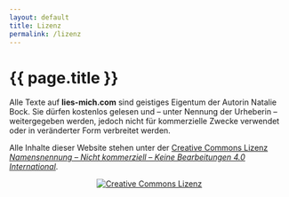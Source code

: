 ```yaml
---
layout: default
title: Lizenz
permalink: /lizenz
---
```


<h1>{{ page.title }}</h1>

<p>Alle Texte auf <strong>lies-mich.com</strong> sind geistiges Eigentum der Autorin Natalie Bock. Sie dürfen kostenlos gelesen und – unter Nennung der Urheberin – weitergegeben werden, jedoch nicht für kommerzielle Zwecke verwendet oder in veränderter Form verbreitet werden.</p>

<p>Alle Inhalte dieser Website stehen unter der  
<a href="https://creativecommons.org/licenses/by-nc-nd/4.0/deed.de" target="_blank" rel="noopener noreferrer">
Creative Commons Lizenz <span style="font-style: italic;">Namensnennung – Nicht kommerziell – Keine Bearbeitungen 4.0 International</span></a>.</p>

<div style="text-align: center; margin-top: 1em;">
  <a href="https://creativecommons.org/licenses/by-nc-nd/4.0/deed.de" target="_blank" rel="noopener noreferrer">
    <img src="https://i.creativecommons.org/l/by-nc-nd/4.0/88x31.png" alt="Creative Commons Lizenz" />
  </a>
</div>
